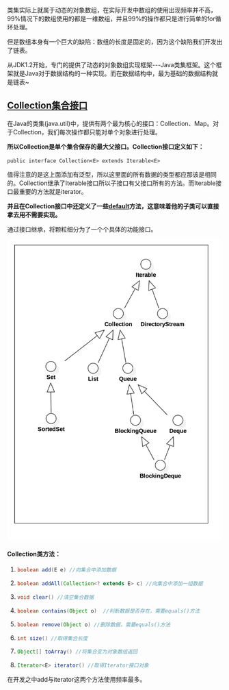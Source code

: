 类集实际上就属于动态的对象数组，在实际开发中数组的使用出现频率并不高，99%情况下的数组使用的都是一维数组，并且99%的操作都只是进行简单的for循环处理。

但是数组本身有一个巨大的缺陷：数组的长度是固定的，因为这个缺陷我们开发出了链表。

从JDK1.2开始，专门的提供了动态的对象数组实现框架---Java类集框架。这个框架就是Java对于数据结构的一种实现。而在数据结构中，最为基础的数据结构就是链表~

## [Collection集合接口](https://www.zhihu.com/question/48503724)

在Java的类集(java.util)中，提供有两个最为核心的接口：Collection、Map。对于Collection，我们每次操作都只能对单个对象进行处理。

**所以Collection是单个集合保存的最大父接口。Collection接口定义如下：**

`public interface Collection<E> extends Iterable<E>` 

值得注意的是这上面添加有泛型，所以这里面的所有数据的类型都应那该是相同的。Collection继承了Iterable接口所以子接口有父接口所有的方法。而Iterable接口最重要的方法就是iterator。

**并且在Collection接口中还定义了一些[default](https://blog.csdn.net/wf13265/article/details/79363522)方法，这意味着他的子类可以直接拿去用不需要实现。**

通过接口继承，将颗粒细分为了一个个具体的功能接口。

![image-接口继承](图片/接口继承关系.jpg)

#### Collection类方法：

1. ```java
   boolean add(E e) //向集合中添加数据
   ```

2. ```java
   boolean addAll(Collection<? extends E> c) //向集合中添加一组数据
   ```

3. ```java
   void clear() //清空集合数据
   ```

4. ```java
   boolean contains(Object o)  //判断数据是否存在，需要equals()方法
   ```

5. ```java
   boolean remove(Object o) //删除数据，需要equals()方法
   ```

6. ```java
   int size() //取得集合长度
   ```

7. ```java
   Object[] toArray() //将集合变为对象数组返回
   ```

8. ```java
   Iterator<E> iterator() //取得Iterator接口对象
   ```

在开发之中add与iterator这两个方法使用频率最多。
